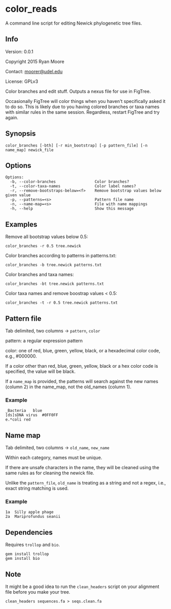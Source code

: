 # color_reads #

A command line script for editing Newick phylogenetic tree files.

## Info ##

Version: 0.0.1

Copyright 2015 Ryan Moore

Contact: moorer@udel.edu

License: GPLv3

Color branches and edit stuff. Outputs a nexus file for use in
FigTree.

Occasionally FigTree will color things when you haven't specifically
asked it to do so. This is likely due to you having colored branches
or taxa names with similar rules in the same session. Regardless,
restart FigTree and try again.

## Synopsis ##

	color_branches [-bth] [-r min_bootstrap] [-p pattern_file] [-n name_map] newick_file

## Options ##

    Options:
      -b, --color-branches                 Color branches?
      -t, --color-taxa-names               Color label names?
      -r, --remove-bootstraps-below=<f>    Remove bootstrap values below given value
      -p, --patterns=<s>                   Pattern file name
      -n, --name-map=<s>                   File with name mappings
      -h, --help                           Show this message

## Examples ##

Remove all bootstrap values below 0.5:

	color_branches -r 0.5 tree.newick

Color branches according to patterns in patterns.txt:

	color_branches -b tree.newick patterns.txt

Color branches and taxa names:

	color_branches -bt tree.newick patterns.txt

Color taxa names and remove boostrap values < 0.5:

	color_branches -t -r 0.5 tree.newick patterns.txt

## Pattern file ##

Tab delimited, two columns -> `pattern`, `color`

pattern: a regular expression pattern

color: one of red, blue, green, yellow, black, or a hexadecimal color
code, e.g., #000000.

If a color other than red, blue, green, yellow, black or a hex color
code is specified, the value will be black.

If a `name_map` is provided, the patterns will search against the new
names (column 2) in the name_map, not the old_names (column 1).

### Example ###

    _Bacteria	blue
    [ds]sDNA virus	#0FF0FF
    e.*coli	red

## Name map ##

Tab delimited, two columns -> `old_name`, `new_name`

Within each category, names must be unique.

If there are unsafe characters in the name, they will be cleaned
using the same rules as for cleaning the newick file.

Unlike the `pattern_file`, `old_name` is treating as a string and not
a regex, i.e., exact string matching is used.

### Example ###

    1a	Silly apple phage
    2a	Mariprofundus seanii

## Dependencies ##

Requires `trollop` and `bio`.

	gem install trollop
	gem install bio

## Note ##

It might be a good idea to run the `clean_headers` script on your
alignment file before you make your tree.

	clean_headers sequences.fa > seqs.clean.fa
